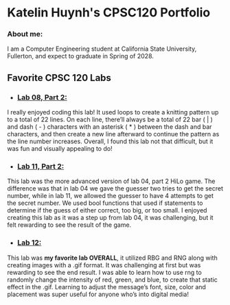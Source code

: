 # Katelin Huynh's CPSC120 Portfolio

### About me: 
I am a Computer Engineering student at California State University, Fullerton, and expect to graduate in Spring of 2028.

## Favorite CPSC 120 Labs ##
* ### [Lab 08, Part 2:](https://github.com/cpsc-spring-2025/cpsc-120-lab-08-katelin_isaiah/tree/main/part-2)
I really enjoyed coding this lab! It used loops to create a knitting pattern up to a total of 22 lines. On each line, there’ll always be a total of 22 bar ( | ) and dash ( - ) characters with an asterisk ( * ) between the dash and bar characters, and then create a new line afterward to continue the pattern as the line number increases. Overall, I found this lab not that difficult, but it was fun and visually appealing to do!

* ### [Lab 11, Part 2:](https://github.com/cpsc-spring-2025/cpsc-120-lab-11-ethan_kate/tree/main/part-2)
This lab was the more advanced version of lab 04, part 2 HiLo game. The difference was that in lab 04 we gave the guesser two tries to get the secret number, while in lab 11, we allowed the guesser to have 4 attempts to get the secret number. We used bool functions that used if statements to determine if the guess of either correct, too big, or too small. I enjoyed creating this lab as it was a step up from lab 04, it was challenging, but it felt rewarding to see the result of the game.

* ### [Lab 12:](https://github.com/cpsc-spring-2025/cpsc-120-lab-12-kate_cody/tree/main)
This lab was **my favorite lab OVERALL**, it utilized RBG and RNG along with creating images with a .gif format. It was challenging at first but was rewarding to see the end result. I was able to learn how to use rng to randomly change the intensity of red, green, and blue, to create that static effect in the .gif. Learning to adjust the message’s font, size, color and placement was super useful for anyone who’s into digital media! 
